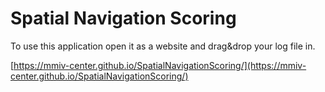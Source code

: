 # Spatial Navigation Scoring

To use this application open it as a website and drag&drop your log file in.

[https://mmiv-center.github.io/SpatialNavigationScoring/](https://mmiv-center.github.io/SpatialNavigationScoring/)

